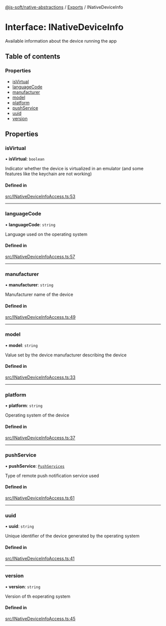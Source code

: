 [@js-soft/native-abstractions](../README.md) / [Exports](../modules.md) / INativeDeviceInfo

# Interface: INativeDeviceInfo

Available information about the device running the app

## Table of contents

### Properties

- [isVirtual](INativeDeviceInfo.md#isvirtual)
- [languageCode](INativeDeviceInfo.md#languagecode)
- [manufacturer](INativeDeviceInfo.md#manufacturer)
- [model](INativeDeviceInfo.md#model)
- [platform](INativeDeviceInfo.md#platform)
- [pushService](INativeDeviceInfo.md#pushservice)
- [uuid](INativeDeviceInfo.md#uuid)
- [version](INativeDeviceInfo.md#version)

## Properties

### isVirtual

• **isVirtual**: `boolean`

Indicator whether the device is virtualized in an emulator (and some features like the keychain are not working)

#### Defined in

[src/INativeDeviceInfoAccess.ts:53](https://github.com/js-soft/ts-native-access/blob/f2bbc45/packages/abstractions/src/INativeDeviceInfoAccess.ts#L53)

___

### languageCode

• **languageCode**: `string`

Language used on the operating system

#### Defined in

[src/INativeDeviceInfoAccess.ts:57](https://github.com/js-soft/ts-native-access/blob/f2bbc45/packages/abstractions/src/INativeDeviceInfoAccess.ts#L57)

___

### manufacturer

• **manufacturer**: `string`

Manufacturer name of the device

#### Defined in

[src/INativeDeviceInfoAccess.ts:49](https://github.com/js-soft/ts-native-access/blob/f2bbc45/packages/abstractions/src/INativeDeviceInfoAccess.ts#L49)

___

### model

• **model**: `string`

Value set by the device manufacturer describing the device

#### Defined in

[src/INativeDeviceInfoAccess.ts:33](https://github.com/js-soft/ts-native-access/blob/f2bbc45/packages/abstractions/src/INativeDeviceInfoAccess.ts#L33)

___

### platform

• **platform**: `string`

Operating system of the device

#### Defined in

[src/INativeDeviceInfoAccess.ts:37](https://github.com/js-soft/ts-native-access/blob/f2bbc45/packages/abstractions/src/INativeDeviceInfoAccess.ts#L37)

___

### pushService

• **pushService**: [`PushServices`](../enums/PushServices.md)

Type of remote push notification service used

#### Defined in

[src/INativeDeviceInfoAccess.ts:61](https://github.com/js-soft/ts-native-access/blob/f2bbc45/packages/abstractions/src/INativeDeviceInfoAccess.ts#L61)

___

### uuid

• **uuid**: `string`

Unique identifier of the device generated by the operating system

#### Defined in

[src/INativeDeviceInfoAccess.ts:41](https://github.com/js-soft/ts-native-access/blob/f2bbc45/packages/abstractions/src/INativeDeviceInfoAccess.ts#L41)

___

### version

• **version**: `string`

Version of th eoperating system

#### Defined in

[src/INativeDeviceInfoAccess.ts:45](https://github.com/js-soft/ts-native-access/blob/f2bbc45/packages/abstractions/src/INativeDeviceInfoAccess.ts#L45)
